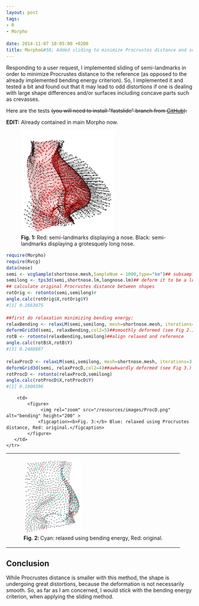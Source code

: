 ```yaml
---
layout: post
tags: 
- R 
- Morpho 

date: 2014-11-07 10:05:00 +0200
title: Morpho&#58; Added sliding to minimize Procrustes distance and some thoughts
---
```


Responding to a user request, I implemented sliding of semi-landmarks in order to minimize Procrustes distance to the reference (as opposed to the already implemented bending energy criterion).
So, I implemented it and tested a bit and found out that it may lead to odd distortions if one is dealing with large shape differences and/or surfaces including concave parts such as crevasses.

Here are the tests <strike>(you will need to install "fastslide" branch from [GitHub](https://github.com/zarquon42b/Morpho/tree/fastslide)):</strike>

 **EDIT:** Already contained in main Morpho now.

<figure>
   <img rel="zoom" src="/resources/images/orig.png" alt="bending" width="250" >
  <figcaption><b>Fig. 1: </b>Red: semi-landmarks displaying a nose. Black: semi-landmarks displaying a grotesquely long nose.</figcaption>
</figure> 


```r
require(Morpho)
require(Rvcg)
data(nose)
semi <- vcgSample(shortnose.mesh,SampleNum = 1000,type="km")## subsample 1000 semi-landmarks on a surface
semilong <- tps3d(semi,shortnose.lm,longnose.lm)## deform it to be a long nose
## calculate original Procrustes distance between shapes
rotOrig <- rotonto(semi,semilong)#
angle.calc(rotOrig$X,rotOrig$Y)
#[1] 0.2663075

##first do relaxation minimizing bending energy:
relaxBending <- relaxLM(semi,semilong, mesh=shortnose.mesh, iterations=3,SMvector=1:nrow(semi), deselect=F,surp=1:nrow(semi),bending=T)
deformGrid3d(semi, relaxBending,col2=5)##smoothly deformed (see Fig 2.)
rotB <- rotonto(relaxBending,semilong)##align relaxed and reference
angle.calc(rotB$X,rotB$Y)
#[1] 0.2488887

relaxProcD <- relaxLM(semi,semilong, mesh=shortnose.mesh, iterations=3,SMvector=1:nrow(semi), deselect=F,surp=1:nrow(semi),bending=F)
deformGrid3d(semi, relaxProcD,col2=4)##awkwardly deformed (see Fig 3.)
rotProcD <- rotonto(relaxProcD,semilong)
angle.calc(rotProcD$X,rotProcD$Y)
#[1] 0.1900396

```

<table>
    <tr>
        <td>
            <figure>
                 <img rel="zoom" src="/resources/images/bending.png" alt="bending" height="200" >
                <figcaption><b>Fig. 2: </b>Cyan: relaxed using bending energy, Red: original.</figcaption>
            </figure>
        </td>
    
        <td>
            <figure>
                 <img rel="zoom" src="/resources/images/ProcD.png" alt="bending" height="200" >
                <figcaption><b>Fig. 3:</b> Blue: relaxed using Procrustes distance, Red: original.</figcaption>
            </figure> 
       </td>
    </tr>
</table>   
 


## Conclusion
While Procrustes distance is smaller with this method, the shape is undergoing great distortions, because the deformation is not necessarily smooth. So, as far as I am concerned, I would stick with the bending energy criterion, when applying the sliding method.
